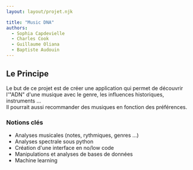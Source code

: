 ```yaml
---
layout: layout/projet.njk

title: "Music DNA"
authors:
  - Sophia Capdevielle
  - Charles Cook
  - Guillaume Oliana
  - Baptiste Audouin
---
```



## Le Principe

Le but de ce projet est de créer une application qui permet de découvrir l'"ADN" d'une musique avec le genre, les influences historiques, instruments ...
<br> Il pourrait aussi recommander des musiques en fonction des préférences.

### Notions clés 
* Analyses musicales (notes, rythmiques, genres ...)
* Analyses spectrale sous python
* Création d'une interface en no/low code
* Manipulations et analyses de bases de données
* Machine learning 
